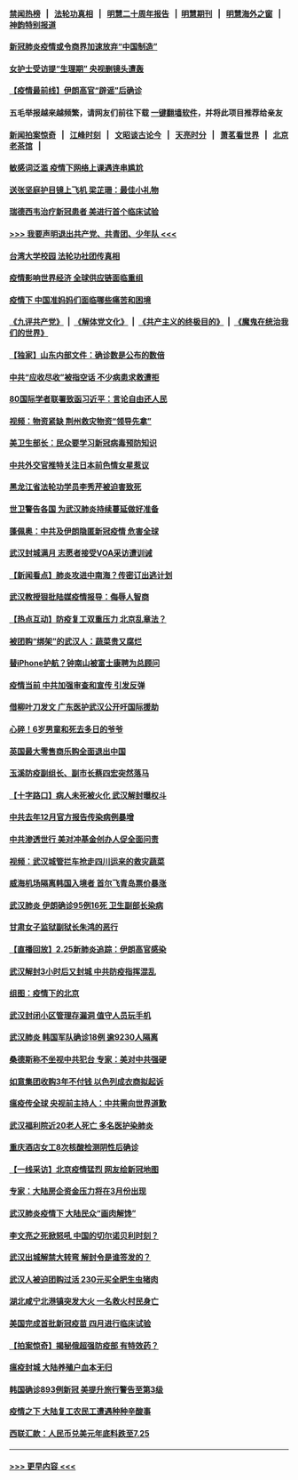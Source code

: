 #### [禁闻热榜](热点新闻.md?=0)  &nbsp;&nbsp;|&nbsp;&nbsp; [法轮功真相](https://github.com/gfw-breaker/truth/blob/master/README.md?=0) &nbsp;&nbsp;|&nbsp;&nbsp; [明慧二十周年报告](https://github.com/gfw-breaker/mh-reports/blob/master/README.md?=0) &nbsp;&nbsp;|&nbsp;&nbsp;[明慧期刊](https://github.com/gfw-breaker/mh-qikan) &nbsp;&nbsp;|&nbsp;&nbsp; [明慧海外之窗](https://github.com/gfw-breaker/mh-news/blob/master/README.md?=0) &nbsp;&nbsp;|&nbsp;&nbsp; [神韵特别报道](https://github.com/gfw-breaker/mh-news/blob/master/shenyun.md?=0)
#### [新冠肺炎疫情或令商界加速放弃“中国制造”](../pages/nsc413/n11895835.md?t=02260902) 
#### [女护士受访提“生理期” 央视删镜头遭轰](../pages/nsc413/n11895768.md?t=02260902) 
#### [【疫情最前线】伊朗高官“辟谣”后确诊](../pages/nsc413/n11895902.md?t=02260902) 
#### 五毛举报越来越频繁，请网友们前往下载 [一键翻墙软件](https://github.com/gfw-breaker/ssr-accounts)，并将此项目推荐给亲友
#### [新闻拍案惊奇](https://github.com/gfw-breaker/banned-news/blob/master/pages/link4.md) &nbsp;&nbsp;|&nbsp;&nbsp; [江峰时刻](https://github.com/gfw-breaker/banned-news/blob/master/pages/link4.md) &nbsp;&nbsp;|&nbsp;&nbsp; [文昭谈古论今](https://github.com/gfw-breaker/banned-news/blob/master/pages/link4.md) &nbsp;&nbsp;|&nbsp;&nbsp; [天亮时分](https://github.com/gfw-breaker/banned-news/blob/master/pages/link4.md) &nbsp;&nbsp;|&nbsp;&nbsp; [萧茗看世界](https://github.com/gfw-breaker/banned-news/blob/master/pages/link4.md) &nbsp;&nbsp;|&nbsp;&nbsp; [北京老茶馆](https://github.com/gfw-breaker/banned-news/blob/master/pages/link4.md) &nbsp;&nbsp;|&nbsp;&nbsp; 
#### [敏感词泛滥 疫情下网络上课遇连串尴尬](../pages/nsc413/n11895793.md?t=02260902) 
#### [送张坚庭护目镜上飞机 梁芷珊：最佳小礼物](../pages/nsc413/n11895723.md?t=02260902) 
#### [瑞德西韦治疗新冠患者 美进行首个临床试验](../pages/nsc413/n11895845.md?t=02260902) 
#### [>>> 我要声明退出共产党、共青团、少年队 <<<](https://github.com/begood0513/goodnews/blob/master/quit/letter.md) 
#### [台湾大学校园 法轮功社团传真相](../pages/nsc413/n11895392.md?t=02260902) 
#### [疫情影响世界经济 全球供应链面临重组](../pages/nsc413/n11895634.md?t=02260902) 
#### [疫情下 中国准妈妈们面临哪些痛苦和困境](../pages/nsc413/n11895683.md?t=02260902) 
#### [《九评共产党》](https://github.com/begood0513/9ping.md/blob/master/README.md) &nbsp;|&nbsp; [《解体党文化》](../../../../jtdwh.md/blob/master/README.md)  &nbsp;|&nbsp; [《共产主义的终极目的》](../../../../gczydzjmd.md/blob/master/README.md) &nbsp;|&nbsp; [《魔鬼在统治我们的世界》](../../../../mgztzwmdsj.md/blob/master/README.md) 
#### [【独家】山东内部文件：确诊数是公布的数倍](../pages/nsc413/n11891016.md?t=02260902) 
#### [中共“应收尽收”被指空话 不少病患求救遭拒](../pages/nsc413/n11895431.md?t=02260902) 
#### [80国际学者联署致函习近平：言论自由还人民](../pages/nsc413/n11895601.md?t=02260902) 
#### [视频：物资紧缺 荆州救灾物资“领导先拿”](../pages/nsc413/n11895433.md?t=02260902) 
#### [美卫生部长：民众要学习新冠病毒预防知识](../pages/nsc413/n11895308.md?t=02260902) 
#### [中共外交官推特关注日本前色情女星惹议](../pages/nsc413/n11895424.md?t=02260902) 
#### [黑龙江省法轮功学员李秀芹被迫害致死](../pages/nsc413/n11894617.md?t=02260902) 
#### [世卫警告各国 为武汉肺炎持续蔓延做好准备](../pages/nsc413/n11895336.md?t=02260902) 
#### [蓬佩奥：中共及伊朗隐匿新冠疫情 危害全球](../pages/nsc413/n11895492.md?t=02260902) 
#### [武汉封城满月 志愿者接受VOA采访遭训诫](../pages/nsc413/n11895282.md?t=02260902) 
#### [【新闻看点】肺炎攻进中南海？传密订出逃计划](../pages/nsc413/n11895448.md?t=02260902) 
#### [武汉教授狠批陆媒疫情报导：侮辱人智商](../pages/nsc413/n11895214.md?t=02260902) 
#### [【热点互动】防疫复工双重压力 北京乱章法？](../pages/nsc413/n11895423.md?t=02260902) 
#### [被团购“绑架”的武汉人：蔬菜贵又腐烂](../pages/nsc413/n11895316.md?t=02260902) 
#### [替iPhone护航？钟南山被富士康聘为总顾问](../pages/nsc413/n11895366.md?t=02260902) 
#### [疫情当前 中共加强审查和宣传 引发反弹](../pages/nsc413/n11895345.md?t=02260902) 
#### [借柳叶刀发文 广东医护武汉公开吁国际援助](../pages/nsc413/n11895199.md?t=02260902) 
#### [心碎！6岁男童和死去多日的爷爷](../pages/nsc413/n11895217.md?t=02260902) 
#### [英国最大零售商乐购全面退出中国](../pages/nsc413/n11895230.md?t=02260902) 
#### [玉溪防疫副组长、副市长蔡四宏突然落马](../pages/nsc413/n11895172.md?t=02260902) 
#### [【十字路口】病人未死被火化 武汉解封曝权斗](../pages/nsc413/n11893784.md?t=02260902) 
#### [中共去年12月官方报告传染病例暴增](../pages/nsc413/n11893522.md?t=02260902) 
#### [中共渗透世行 美对冲基金创办人促全面问责](../pages/nsc413/n11894995.md?t=02260902) 
#### [视频：武汉城管拦车抢走四川运来的救灾蔬菜](../pages/nsc413/n11894684.md?t=02260902) 
#### [威海机场隔离韩国入境者 首尔飞青岛票价暴涨](../pages/nsc413/n11894438.md?t=02260902) 
#### [武汉肺炎 伊朗确诊95例16死 卫生副部长染病](../pages/nsc413/n11894906.md?t=02260902) 
#### [甘肃女子监狱副狱长朱鸿的恶行](../pages/nsc413/n11892230.md?t=02260902) 
#### [【直播回放】2.25新肺炎追踪：伊朗高官感染](../pages/nsc413/n11894749.md?t=02260902) 
#### [武汉解封3小时后又封城 中共防疫指挥混乱](../pages/nsc413/n11892880.md?t=02260902) 
#### [组图：疫情下的北京](../pages/nsc413/n11894643.md?t=02260902) 
#### [武汉封闭小区管理存漏洞 值守人员玩手机](../pages/nsc413/n11894718.md?t=02260902) 
#### [武汉肺炎 韩国军队确诊18例 逾9230人隔离](../pages/nsc413/n11894703.md?t=02260902) 
#### [桑德斯称不坐视中共犯台 专家：美对中共强硬](../pages/nsc413/n11894366.md?t=02260902) 
#### [如意集团收购3年不付钱 以色列成衣商拟起诉](../pages/nsc413/n11894251.md?t=02260902) 
#### [瘟疫传全球 央视前主持人：中共需向世界道歉](../pages/nsc413/n11894490.md?t=02260902) 
#### [武汉福利院近20老人死亡 多名医护染肺炎](../pages/nsc413/n11893680.md?t=02260902) 
#### [重庆酒店女工8次核酸检测阴性后确诊](../pages/nsc413/n11894459.md?t=02260902) 
#### [【一线采访】北京疫情猛烈 网友绘新冠地图](../pages/nsc413/n11894212.md?t=02260902) 
#### [专家：大陆房企资金压力将在3月份出现](../pages/nsc413/n11893799.md?t=02260902) 
#### [武汉肺炎疫情下 大陆民众“画肉解馋”](../pages/nsc413/n11894035.md?t=02260902) 
#### [李文亮之死掀怒吼 中国的切尔诺贝利时刻？](../pages/nsc413/n11893777.md?t=02260902) 
#### [武汉出城解禁大转弯 解封令是谁签发的？](../pages/nsc413/n11894036.md?t=02260902) 
#### [武汉人被迫团购过活 230元买全肥生虫猪肉](../pages/nsc413/n11893802.md?t=02260902) 
#### [湖北咸宁北港镇突发大火 一名救火村民身亡](../pages/nsc413/n11893921.md?t=02260902) 
#### [美国完成首批新冠疫苗 四月进行临床试验](../pages/nsc413/n11893526.md?t=02260902) 
#### [【拍案惊奇】揭秘俄超强防疫部 有特效药？](../pages/nsc413/n11893753.md?t=02260902) 
#### [瘟疫封城 大陆养殖户血本无归](../pages/nsc413/n11893705.md?t=02260902) 
#### [韩国确诊893例新冠 美提升旅行警告至第3级](../pages/nsc413/n11893662.md?t=02260902) 
#### [疫情之下 大陆复工农民工遭遇种种辛酸事](../pages/nsc413/n11893150.md?t=02260902) 
#### [西联汇款：人民币兑美元年底料跌至7.25](../pages/nsc413/n11893520.md?t=02260902) 

----
#### [ >>> 更早内容 <<< ](../indexes/nsc413-earlier.md)
